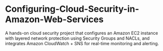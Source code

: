 # Configuring-Cloud-Security-in-Amazon-Web-Services
A hands-on cloud security project that configures an Amazon EC2 instance with layered network protection using Security Groups and NACLs, and integrates Amazon CloudWatch + SNS for real-time monitoring and alerting.
